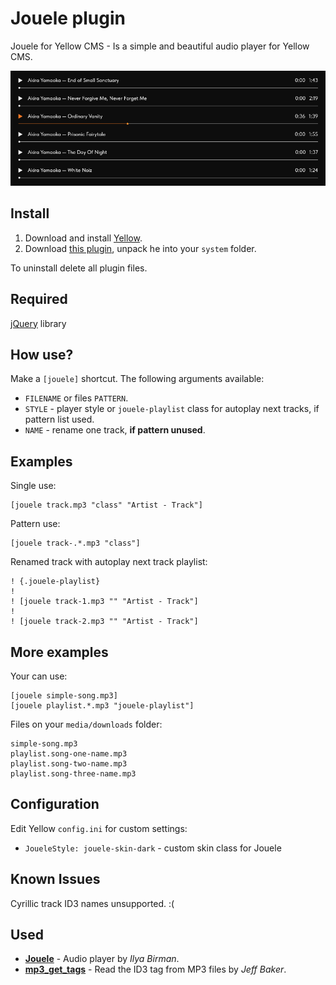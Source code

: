 Jouele plugin
=============
Jouele for Yellow CMS - Is a simple and beautiful audio player for Yellow CMS.

![Jouele for Yellow CMS](https://raw.githubusercontent.com/kodersha/yellow-jouele/master/jouele-screenshot.png)

Install
-------
1. Download and install [Yellow](https://github.com/datenstrom/yellow/).
2. Download [this plugin](https://github.com/kodersha/yellow-jouele/archive/master.zip), unpack he into your `system` folder.

To uninstall delete all plugin files.

Required
--------
[jQuery](https://jquery.com) library

How use?
--------
Make a `[jouele]` shortcut. The following arguments available:

- `FILENAME` or files `PATTERN`.
- `STYLE` - player style or `jouele-playlist` class for autoplay next tracks, if pattern list used. 
- `NAME` - rename one track, **if pattern unused**.

Examples
--------
Single use:

```
[jouele track.mp3 "class" "Artist - Track"]
```

Pattern use:

```
[jouele track-.*.mp3 "class"]
```

Renamed track with autoplay next track playlist:

```
! {.jouele-playlist}
!
! [jouele track-1.mp3 "" "Artist - Track"]
!
! [jouele track-2.mp3 "" "Artist - Track"]
```

More examples
-------
Your can use:

    [jouele simple-song.mp3]
    [jouele playlist.*.mp3 "jouele-playlist"]

Files on your `media/downloads` folder:

    simple-song.mp3
    playlist.song-one-name.mp3
    playlist.song-two-name.mp3
    playlist.song-three-name.mp3

Configuration
-------------
Edit Yellow `config.ini` for custom settings:

- `JoueleStyle: jouele-skin-dark` - custom skin class for Jouele

Known Issues
------------
Cyrillic track ID3 names unsupported. :(

Used
-------
* **[Jouele](https://ilyabirman.net/projects/jouele/)** - Audio player by *Ilya Birman*.
* **[mp3_get_tags](http://www.seabreezecomputers.com/tips/mp3_id3_tag.htm)** - Read the ID3 tag from MP3 files by *Jeff Baker*.
